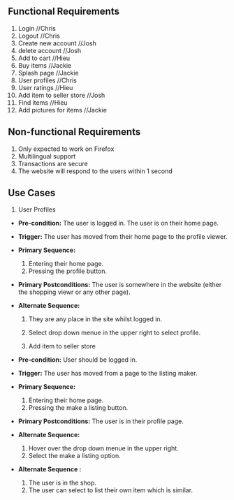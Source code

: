 ## Functional Requirements
1. Login //Chris
2. Logout //Chris
3. Create new account //Josh
4. delete account //Josh
5. Add to cart  //Hieu
6. Buy items  //Jackie
7. Splash page //Jackie
8. User profiles //Chris
9. User ratings //Hieu
10. Add item to seller store //Josh
11. Find items  //Hieu
12. Add pictures for items //Jackie
## Non-functional Requirements
1. Only expected to work on Firefox
2. Multilingual support
3. Transactions are secure
4. The website will respond to the users within 1 second
## Use Cases
1. User Profiles
- **Pre-condition:** <can be a list or short description> The user is logged in. The user is on their home page.
- **Trigger:** <can be a list or short description> The user has moved from their home page to the profile viewer. 
- **Primary Sequence:**
  
  1. Entering their home page.
  2. Pressing the profile button.

- **Primary Postconditions:** <can be a list or short description> The user is somewhere in the website (either the shopping viewr or any other page).
- **Alternate Sequence:** <you can have more than one alternate sequence to 
describe multiple issues that may arise>
  
  1. They are any place in the site whilst logged in.
  2. Select drop down menue in the upper right to select profile.

  
  
  2. Add item to seller store
- **Pre-condition:** <can be a list or short description> User should be logged in. 
- **Trigger:** <can be a list or short description> The user has moved from a page to the listing maker. 
- **Primary Sequence:**
  
  1. Entering their home page.
  2. Pressing the make a listing button.

- **Primary Postconditions:** <can be a list or short description> The user is in their profile page.
- **Alternate Sequence:** <you can have more than one alternate sequence to 
describe multiple issues that may arise>
  
  1. Hover over the drop down menue in the upper right.
  2. Select the make a listing option.

- **Alternate Sequence <optional>:** <you can have more than one alternate sequence
to describe multiple issues that may arise>
  
  1. The user is in the shop.
  2. The user can select to list their own item which is similar.

